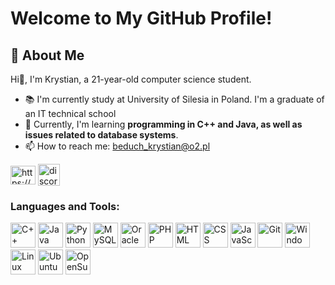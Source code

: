 <!--
**Czaroun/Czaroun** is a ✨ _special_ ✨ repository because its `README.md` (this file) appears on your GitHub profile.
-->
# Welcome to My GitHub Profile!

## 🚀 About Me
Hi👋, I'm Krystian, a 21-year-old computer science student.
- 📚 I'm currently study at University of Silesia in Poland. I'm a graduate of an IT technical school
- 🌱 Currently, I'm learning **programming in C++ and Java, as well as issues related to database systems**.
- 📫 How to reach me: beduch_krystian@o2.pl

[<img align="center" src="https://raw.githubusercontent.com/rahuldkjain/github-profile-readme-generator/master/src/images/icons/Social/facebook.svg" alt="https://www.facebook.com/profile.php?id=100009898243195" height="30" width="40" title="Facebook"/>](https://fb.com/profile.php?id=100009898243195)
[<img align="center" src="https://raw.githubusercontent.com/maurodesouza/profile-readme-generator/master/src/assets/icons/social/discord/default.svg" width="35" height="35" alt="discord" title="Discord"/>](https://discordapp.com/users/czaroun)

### Languages and Tools:
[<img width="40" src="https://user-images.githubusercontent.com/25181517/192106073-90fffafe-3562-4ff9-a37e-c77a2da0ff58.png" alt="C++" title="C++" />](https://www.w3schools.com/cpp/)
[<img width="40" src="https://user-images.githubusercontent.com/25181517/117201156-9a724800-adec-11eb-9a9d-3cd0f67da4bc.png" alt="Java" title="Java" />](https://www.java.com)
[<img width="40" src="https://user-images.githubusercontent.com/25181517/183423507-c056a6f9-1ba8-4312-a350-19bcbc5a8697.png" alt="Python" title="Python" />](https://www.python.org)
[<img width="40" src="https://user-images.githubusercontent.com/25181517/183896128-ec99105a-ec1a-4d85-b08b-1aa1620b2046.png" alt="MySQL" title="MySQL" />](https://www.mysql.com/)
[<img width="40" src="https://user-images.githubusercontent.com/25181517/117208736-bdedc080-adf5-11eb-912f-61c7d43705f6.png" alt="Oracle" title="Oracle" />](https://www.oracle.com/database/sqldeveloper/)
[<img width="40" src="https://user-images.githubusercontent.com/25181517/183570228-6a040b9f-3ddf-47a2-a201-743121dac664.png" alt="PHP" title="PHP" />](https://www.php.net)
[<img width="40" src="https://user-images.githubusercontent.com/25181517/192158954-f88b5814-d510-4564-b285-dff7d6400dad.png" alt="HTML" title="HTML" />](https://www.w3schools.com/html)
[<img width="40" src="https://user-images.githubusercontent.com/25181517/183898674-75a4a1b1-f960-4ea9-abcb-637170a00a75.png" alt="CSS" title="CSS" />](https://www.w3schools.com/css/)
[<img width="40" src="https://user-images.githubusercontent.com/25181517/117447155-6a868a00-af3d-11eb-9cfe-245df15c9f3f.png" alt="JavaScript" title="JavaScript" />](https://www.javascript.com)
[<img width="40" src="https://user-images.githubusercontent.com/25181517/192108372-f71d70ac-7ae6-4c0d-8395-51d8870c2ef0.png" alt="Git" title="Git" />](https://git-scm.com/)
[<img width="40" src="https://cdn.jsdelivr.net/gh/devicons/devicon/icons/windows8/windows8-original.svg" alt="Windows" title="Windows" />](https://www.microsoft.com/pl-pl/windows)
[<img width="40" src="https://github.com/marwin1991/profile-technology-icons/assets/76662862/2481dc48-be6b-4ebb-9e8c-3b957efe69fa" alt="Linux" title="Linux" />](https://www.linux.org/)
[<img width="40" src="https://user-images.githubusercontent.com/25181517/186884153-99edc188-e4aa-4c84-91b0-e2df260ebc33.png" alt="Ubuntu" title="Ubuntu" />](https://ubuntu.com)
[<img width="40" src="https://cdn.jsdelivr.net/gh/devicons/devicon/icons/opensuse/opensuse-original.svg" alt="OpenSuse" title="OpenSuse" />](https://www.opensuse.org/)
